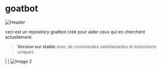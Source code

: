 #   goatbot 

![Header](https://i.imgur.com/zv1D0hH.png)

ceci est un repository goatbot créé pour aider ceux qui en cherchent actuellement.


> **Version sur  stable** avec de commandes satisfaisantes et extensions uniques

| | ![Image 2](https://i.imgur.com/9GzwWSy.png) 

 



